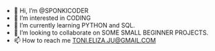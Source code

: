 - 👋 Hi, I’m @SPONKICODER
- 👀 I’m interested in CODING
- 🌱 I’m currently learning PYTHON and SQL.
- 💞️ I’m looking to collaborate on SOME SMALL BEGINNER PROJECTS.
- 📫 How to reach me TONI.ELIZA.JU@GMAIL.COM

<!---
SPONKICODER/SPONKICODER is a ✨ special ✨ repository because its `README.md` (this file) appears on your GitHub profile.
You can click the Preview link to take a look at your changes.
--->
